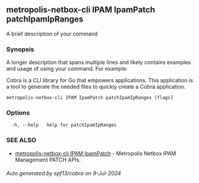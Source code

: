 ## metropolis-netbox-cli IPAM IpamPatch patchIpamIpRanges

A brief description of your command

### Synopsis

A longer description that spans multiple lines and likely contains examples
and usage of using your command. For example:

Cobra is a CLI library for Go that empowers applications.
This application is a tool to generate the needed files
to quickly create a Cobra application.

```
metropolis-netbox-cli IPAM IpamPatch patchIpamIpRanges [flags]
```

### Options

```
  -h, --help   help for patchIpamIpRanges
```

### SEE ALSO

* [metropolis-netbox-cli IPAM IpamPatch]()	 - Metropolis Netbox IPAM Management PATCH APIs.

###### Auto generated by spf13/cobra on 9-Jul-2024
